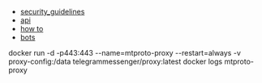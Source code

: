 + [security_guidelines](https://core.telegram.org/mtproto/security_guidelines)
+ [api](https://core.telegram.org/bots/api)
+ [how to](https://github.com/rubenlagus/TelegramBots/blob/master/HOWTO.md)
+ [bots](https://core.telegram.org/bots)

docker run -d -p443:443 --name=mtproto-proxy --restart=always -v proxy-config:/data telegrammessenger/proxy:latest
docker logs mtproto-proxy
